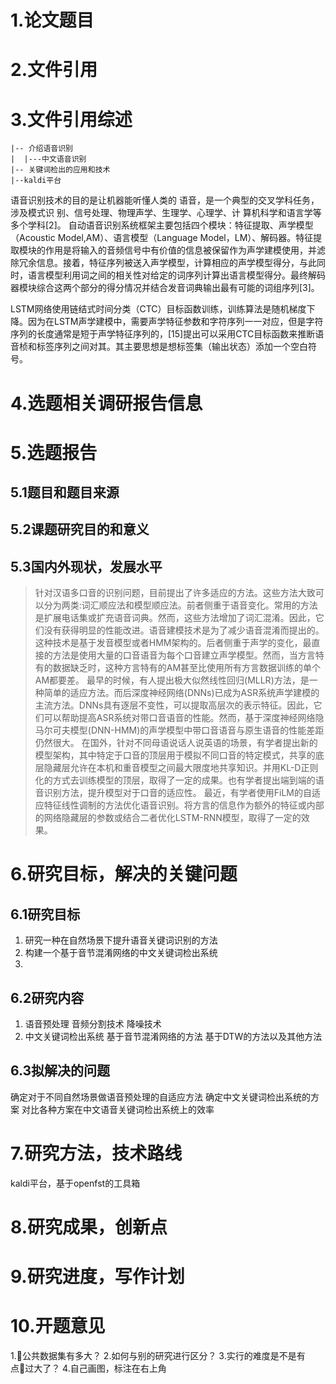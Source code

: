 # 1.论文题目

# 2.文件引用
# 3.文件引用综述
```
|-- 介绍语音识别
|  |---中文语音识别
|-- 关键词检出的应用和技术
|--kaldi平台
```
语音识别技术的目的是让机器能听懂人类的 语音，是一个典型的交叉学科任务，涉及模式识 别、信号处理、物理声学、生理学、心理学、计 算机科学和语言学等多个学科[2]。
自动语音识别系统框架主要包括四个模块：特征提取、声学模型（Acoustic Model,AM）、语言模型（Language Model，LM）、解码器。特征提取模块的作用是将输入的音频信号中有价值的信息被保留作为声学建模使用，并滤除冗余信息。接着，特征序列被送入声学模型，计算相应的声学模型得分，与此同时，语言模型利用词之间的相关性对给定的词序列计算出语言模型得分。最终解码器模块综合这两个部分的得分情况并结合发音词典输出最有可能的词组序列[3]。

LSTM网络使用链结式时间分类（CTC）目标函数训练，训练算法是随机梯度下降。因为在LSTM声学建模中，需要声学特征参数和字符序列一一对应，但是字符序列的长度通常是短于声学特征序列的，[15]提出可以采用CTC目标函数来推断语音桢和标签序列之间对其。其主要思想是想标签集（输出状态）添加一个空白符号。

# 4.选题相关调研报告信息
# 5.选题报告
## 5.1题目和题目来源
## 5.2课题研究目的和意义
## 5.3国内外现状，发展水平
> 针对汉语多口音的识别问题，目前提出了许多适应的方法。这些方法大致可以分为两类:词汇顺应法和模型顺应法。前者侧重于语音变化。常用的方法是扩展电话集或扩充语音词典。然而，这些方法增加了词汇混淆。因此，它们没有获得明显的性能改进。语音建模技术是为了减少语音混淆而提出的。这种技术是基于发音模型或者HMM架构的。后者侧重于声学的变化，最直接的方法是使用大量的口音语音为每个口音建立声学模型。然而，当方言特有的数据缺乏时，这种方言特有的AM甚至比使用所有方言数据训练的单个AM都要差。
最早的时候，有人提出极大似然线性回归(MLLR)方法，是一种简单的适应方法。而后深度神经网络(DNNs)已成为ASR系统声学建模的主流方法。DNNs具有逐层不变性，可以提取高层次的表示特征。因此，它们可以帮助提高ASR系统对带口音语音的性能。然而，基于深度神经网络隐马尔可夫模型(DNN-HMM)的声学模型中带口音语音与原生语音的性能差距仍然很大。
在国外，针对不同母语说话人说英语的场景，有学者提出新的模型架构，其中特定于口音的顶层用于模拟不同口音的特定模式，共享的底层隐藏层允许在本机和重音模型之间最大限度地共享知识。并用KL-D正则化的方式去训练模型的顶层，取得了一定的成果。也有学者提出端到端的语音识别方法，提升模型对于口音的适应性。
最近，有学者使用FiLM的自适应特征线性调制的方法优化语音识别。将方言的信息作为额外的特征或内部的网络隐藏层的参数或结合二者优化LSTM-RNN模型，取得了一定的效果。

# 6.研究目标，解决的关键问题
## 6.1研究目标
1. 研究一种在自然场景下提升语音关键词识别的方法
2. 构建一个基于音节混淆网络的中文关键词检出系统
3. 
## 6.2研究内容
1. 语音预处理
 音频分割技术 降噪技术
2. 中文关键词检出系统
 基于音节混淆网络的方法 基于DTW的方法以及其他方法
## 6.3拟解决的问题
确定对于不同自然场景做语音预处理的自适应方法
确定中文关键词检出系统的方案
对比各种方案在中文语音关键词检出系统上的效率
# 7.研究方法，技术路线
kaldi平台，基于openfst的工具箱
# 8.研究成果，创新点
# 9.研究进度，写作计划
# 10.开题意见
1.公共数据集有多大？
2.如何与别的研究进行区分？
3.实行的难度是不是有点过大了？
4.自己画图，标注在右上角
